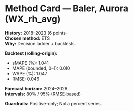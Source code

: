 # Method Card — Baler, Aurora (WX_rh_avg)

**History:** 2018–2023 (6 points)  
**Chosen method:** ETS  
**Why:** Decision ladder + backtests.

**Backtest (rolling-origin):**
- sMAPE (%): 1.041
- MAPE (bounded, 0–1): 0.010
- WAPE (%): 1.047
- RMSE: 0.046

**Forecast horizon:** 2024–2029  
**Intervals:** 80% / 95% (RMSE-based)

**Guardrails:** Positive-only; Not a percent series.
